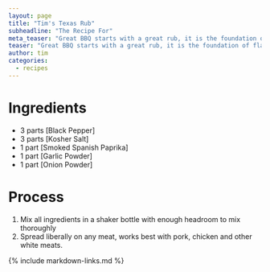 ```yaml
---
layout: page
title: "Tim's Texas Rub"
subheadline: "The Recipe For"
meta_teaser: "Great BBQ starts with a great rub, it is the foundation of flavor."
teaser: "Great BBQ starts with a great rub, it is the foundation of flavor."
author: tim
categories:
  - recipes
---
```


# Ingredients

* 3 parts [Black Pepper]
* 3 parts [Kosher Salt]
* 1 part [Smoked Spanish Paprika]
* 1 part [Garlic Powder]
* 1 part [Onion Powder]

# Process

1. Mix all ingredients in a shaker bottle with enough headroom to mix thoroughly
1. Spread liberally on any meat, works best with pork, chicken and other white meats.

{% include markdown-links.md %}
